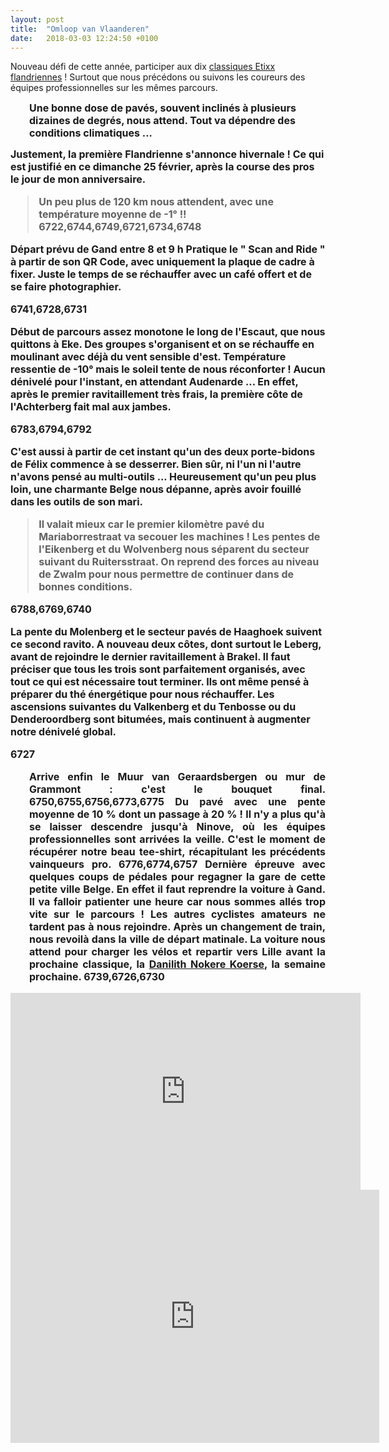 ```yaml
---
layout: post
title:  "Omloop van Vlaanderen"
date:   2018-03-03 12:24:50 +0100
---
```

Nouveau défi de cette année, participer aux dix <a href="http://twomoulins.fr/category/competitions/competitions-velo/classiques-flandriennes/">classiques Etixx flandriennes</a> !
Surtout que nous précédons ou suivons les coureurs des équipes professionnelles sur les mêmes parcours.
<p style="padding-left: 30px;"><strong style="font-size: 12pt;">Une bonne dose de pavés, souvent inclinés à plusieurs dizaines de degrés, nous attend.
Tout va dépendre des conditions climatiques ...

Justement, la première Flandrienne s'annonce hivernale !
Ce qui est justifié en ce dimanche 25 février, après la course des pros le jour de mon anniversaire.
> Un peu plus de 120 km nous attendent, avec une température moyenne de -1° !!
6722,6744,6749,6721,6734,6748

Départ prévu de Gand entre 8 et 9 h
Pratique le " Scan and Ride " à partir de son QR Code, avec uniquement la plaque de cadre à fixer.
Juste le temps de se réchauffer avec un café offert et de se faire photographier.

6741,6728,6731

Début de parcours assez monotone le long de l'Escaut, que nous quittons à Eke.
Des groupes s'organisent et on se réchauffe en moulinant avec déjà du vent sensible d'est.
Température ressentie de -10° mais le soleil tente de nous réconforter !
Aucun dénivelé pour l'instant, en attendant Audenarde ...
En effet, après le premier ravitaillement très frais, la première côte de l'Achterberg fait mal aux jambes.

6783,6794,6792

C'est aussi à partir de cet instant qu'un des deux porte-bidons de Félix commence à se desserrer.
Bien sûr, ni l'un ni l'autre n'avons pensé au multi-outils ...
Heureusement qu'un peu plus loin, une charmante Belge nous dépanne, après avoir fouillé dans les outils de son mari.
> Il valait mieux car le premier kilomètre pavé du Mariaborrestraat va secouer les machines !
Les pentes de l'Eikenberg et du Wolvenberg nous séparent du secteur suivant du Ruitersstraat.
On reprend des forces au niveau de Zwalm pour nous permettre de continuer dans de bonnes conditions.

6788,6769,6740

La pente du Molenberg et le secteur pavés de Haaghoek suivent ce second ravito.
A  nouveau deux côtes, dont surtout le Leberg, avant de rejoindre le dernier ravitaillement à Brakel.
Il faut préciser que tous les trois sont parfaitement organisés, avec tout ce qui est nécessaire tout terminer.
Ils ont même pensé à préparer du thé énergétique pour nous réchauffer.
Les ascensions suivantes du Valkenberg et du Tenbosse ou du Denderoordberg sont bitumées, mais continuent à augmenter notre dénivelé global.


6727
<p style="padding-left: 30px; text-align: justify;"><strong>Arrive enfin le Muur van Geraardsbergen ou mur de Grammont : c'est le bouquet final.
6750,6755,6756,6773,6775
Du pavé avec une pente moyenne de 10 % dont un passage à 20 % !
Il n'y a plus qu'à se laisser descendre jusqu'à Ninove, où les équipes professionnelles sont arrivées la veille.
C'est le moment de récupérer notre beau tee-shirt, récapitulant les précédents vainqueurs pro.
6776,6774,6757
Dernière épreuve avec quelques coups de pédales pour regagner la gare de cette petite ville Belge.
En effet il faut reprendre la voiture à Gand.
Il va falloir patienter une heure car nous sommes allés trop vite sur le parcours !
Les autres cyclistes amateurs ne tardent pas à nous rejoindre.
Après un changement de train, nous revoilà dans la ville de départ matinale.
La voiture nous attend pour charger les vélos et repartir vers Lille avant la prochaine classique, la <a href="http://twomoulins.fr/danilith-nokere-koerse/">Danilith Nokere Koerse</a>, la semaine prochaine.
6739,6726,6730

<center><iframe src="https://www.youtube.com/embed/iAebG28oc20" width="560" height="315" frameborder="0" allowfullscreen="allowfullscreen"></iframe></center>

<center><iframe src="https://www.strava.com/activities/1425917052/embed/3b798e93062aa910236312cd54c5bd9c8f9b276c" width="590" height="405" frameborder="0" scrolling="no" data-mce-fragment="1"></iframe></center>